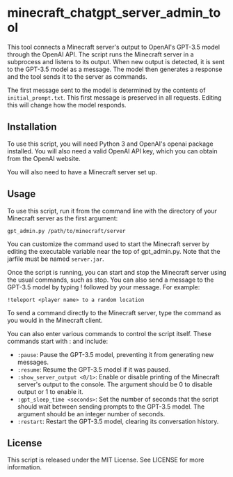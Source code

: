 # minecraft_chatgpt_server_admin_tool

This tool connects a Minecraft server's output to OpenAI's GPT-3.5 model through the OpenAI API. The script runs the Minecraft server in a subprocess and listens to its output. When new output is detected, it is sent to the GPT-3.5 model as a message. The model then generates a response and the tool sends it to the server as commands.

The first message sent to the model is determined by the contents of `initial_prompt.txt`. This first message is preserved in all requests. Editing this will change how the model responds.

## Installation

To use this script, you will need Python 3 and OpenAI's openai package installed. You will also need a valid OpenAI API key, which you can obtain from the OpenAI website.

You will also need to have a Minecraft server set up. 

## Usage

To use this script, run it from the command line with the directory of your Minecraft server as the first argument:

```
gpt_admin.py /path/to/minecraft/server
```

You can customize the command used to start the Minecraft server by editing the executable variable near the top of gpt_admin.py. Note that the jarfile must be named `server.jar`.

Once the script is running, you can start and stop the Minecraft server using the usual commands, such as stop. You can also send a message to the GPT-3.5 model by typing ! followed by your message. For example:

```
!teleport <player name> to a random location
```

To send a command directly to the Minecraft server, type the command as you would in the Minecraft client.

You can also enter various commands to control the script itself. These commands start with : and include:
* `:pause`: Pause the GPT-3.5 model, preventing it from generating new messages.
* `:resume`: Resume the GPT-3.5 model if it was paused.
* `:show_server_output <0/1>`: Enable or disable printing of the Minecraft server's output to the console. The argument should be 0 to disable output or 1 to enable it.
* `:gpt_sleep_time <seconds>`: Set the number of seconds that the script should wait between sending prompts to the GPT-3.5 model. The argument should be an integer number of seconds.
* `:restart`: Restart the GPT-3.5 model, clearing its conversation history.

## License

This script is released under the MIT License. See LICENSE for more information.
